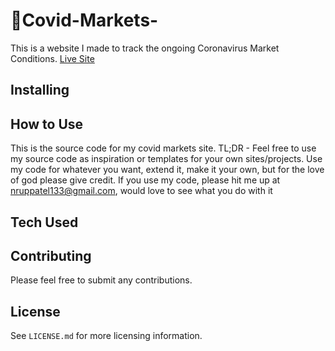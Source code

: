 # 🦠Covid-Markets-
This is a website I made to track the ongoing Coronavirus Market Conditions.
[Live Site](https://covidmarkets.com)


## Installing


## How to Use
This is the source code for my covid markets site. TL;DR - Feel free to use my source code as inspiration or templates for your own sites/projects. Use my code for whatever you want, extend it, make it your own, but for the love of god please give credit. If you use my code, please hit me up at nruppatel133@gmail.com, would love to see what you do with it

## Tech Used



## Contributing
Please feel free to submit any contributions. 

## License
See `LICENSE.md` for more licensing information.
